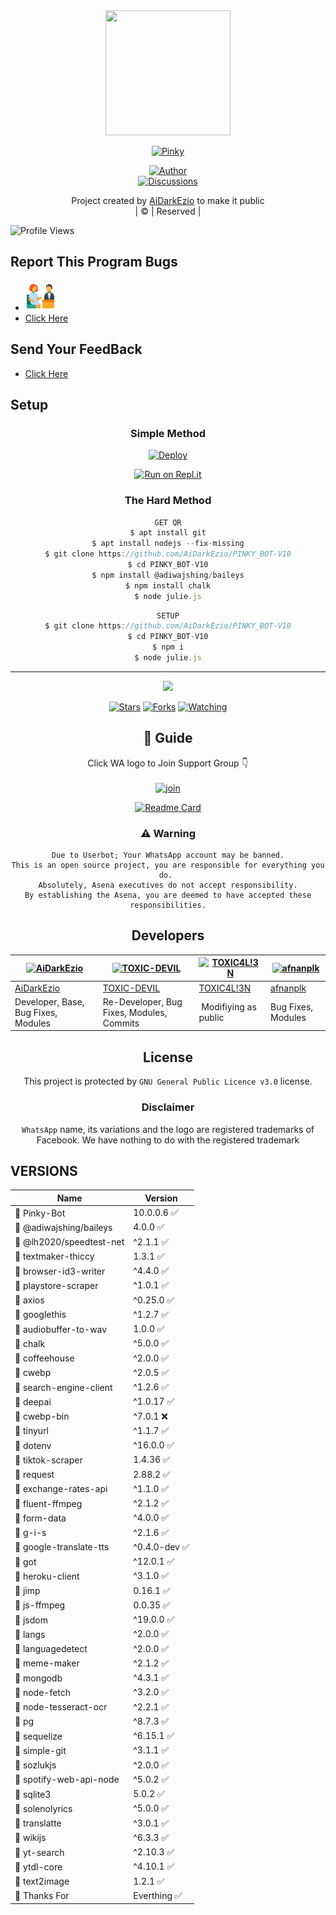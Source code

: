 
<div align="center">
  <img border-radius: 15px src="https://logos.textgiraffe.com/logos/logo-name/Pinky-designstyle-summer-m.png" width="200" height="200"/>
  <p align="center">
<a href="#"><img title="Pinky" src="https://img.shields.io/badge/PINKY_BOT-V10?colorA=%23ff0000&colorB=%23017e40&style=for-the-badge"></a>
</p>
  <p align="center">
<a href="https://github.com/AiDarkEzio"><img title="Author" src="https://img.shields.io/badge/Author-AiDarkEzio/PINKY_BOT-V10?color=blue&style=for-the-badge&logo=whatsapp"></a><br>
<a href="https://github.com/AiDarkEzio/PINKY_BOT-V10/discussions"><img title="Discussions" src="https://img.shields.io/badge/Discussions-AiDarkEzio/PINKY_BOT-V10/discussions?color=blue&style=for-the-badge&logo=whatsapp"></a>
</p>
</div>
<p align="center">
Project created by <a href="https://github.com/AiDarkEzio">AiDarkEzio</a> to make it public
    <br>
       | © |
        Reserved |
    <br>
</p>

![Profile Views](https://hits.seeyoufarm.com/api/count/incr/badge.svg?url=https://github.com/AiDarkEzio/PINKY_BOT-V10=Profile%20Views)

## Report This Program Bugs

- [![discussions ](https://raw.githubusercontent.com/zeqanpx/Media/main/img/icons8-talk-show-48.png)](https://github.com/AiDarkEzio/PINKY_BOT-V10/discussions/new)
- [Click Here](https://github.com/AiDarkEzio/PINKY_BOT-V10/discussions/new)

## Send Your FeedBack

- [Click Here](https://github.com/AiDarkEzio/PINKY_BOT-V10/discussions/4)

## Setup

<div align="center">

### Simple Method
  
[![Deploy](https://www.herokucdn.com/deploy/button.svg)](https://heroku.com/deploy?template=https://github.com/senarathnagamini/PINKY_BOT-V10)
  
[![Run on Repl.it](https://repl.it/badge/github/quiec/whatsAlfa)](https://replit.com/@Farhandqz/JulieMwol)
  
### The Hard Method

```js
GET QR
$ apt install git
$ apt install nodejs --fix-missing
$ git clone https://github.com/AiDarkEzio/PINKY_BOT-V10
$ cd PINKY_BOT-V10
$ npm install @adiwajshing/baileys
$ npm install chalk
$ node julie.js
```

```js
SETUP
$ git clone https://github.com/AiDarkEzio/PINKY_BOT-V10
$ cd PINKY_BOT-V10
$ npm i
$ node julie.js
```

----

  <p align="center">
  <a href="https://github.com/AiDarkEzio/PINKY_BOT-V10">

<a href="https://github.com/AiDarkEzio/followers">
<img src="https://img.shields.io/github/repo-size/AiDarkEzio/PINKY_BOT-V10?color=green&label=Repo%20total%20size&style=plastic">
<p align="center">
<a href="https://github.com/AiDarkEzio/followers"
<img title="Followers" src="https://img.shields.io/github/followers/AiDarkEzio?color=blue&style=flat-square"></a>
<a href="https://github.com/AiDarkEzio/PINKY_BOT-V10/stargazers/"><img title="Stars" src="https://img.shields.io/github/stars/AiDarkEzio/PINKY_BOT-V10?color=blue&style=flat-square"></a>
<a href="https://github.com/AiDarkEzio/PINKY_BOT-V10/network/members"><img title="Forks" src="https://img.shields.io/github/forks/AiDarkEzio/PINKY_BOT-V10?color=blue&style=flat-square"></a>
<a href="https://github.com/AiDarkEzio/PINKY_BOT-V10/watchers"><img title="Watching" src="https://img.shields.io/github/watchers/AiDarkEzio/PINKY_BOT-V10?label=Watchers&color=blue&style=flat-square"></a>
</p>

## 📢 Guide

Click WA logo to Join Support Group 👇
    <br>
<br>
  [![join](https://github.com/Alien-alfa/PublicBot/blob/main/wlogo.svg.png)](https://chat.whatsapp.com/BT0nNPBthyFI1ejoSr0i7W)
  <div align="center">

  [![Readme Card](https://github-readme-stats.vercel.app/api/pin/?username=AiDarkEzio&repo=PINKY_BOT-V10&theme=nightowl)](https://github.com/AiDarkEzio/PINKY_BOT-V10)
  </div>

### ⚠️ Warning

```text
Due to Userbot; Your WhatsApp account may be banned.
This is an open source project, you are responsible for everything you do. 
Absolutely, Asena executives do not accept responsibility.
By establishing the Asena, you are deemed to have accepted these responsibilities.
```

## Developers

  <div align="center">

  [![AiDarkEzio](https://github.com/AiDarkEzio.png?size=100)](https://github.com/AiDarkEzio/PINKY_BOT-V10) | [![TOXIC-DEVIL](https://github.com/TOXIC-DEVIL.png?size=100)](https://github.com/TOXIC-DEVIL) |  [![TOXIC4L!3N](https://github.com/Alien-alfa.png?size=100)](https://github.com/AI-VIKI) | [![afnanplk](https://github.com/afnanplk.png?size=100)](https://github.com/afnanplk)
----|----|----|----
[AiDarkEzio](https://github.com/AiDarkEzio) | [TOXIC-DEVIL](https://github.com/TOXIC-DEVIL) | [TOXIC4L!3N](https://github.com/AI-VIKI) | [afnanplk](https://github.com/afnanplk)
Developer, Base, Bug Fixes, Modules| Re-Developer, Bug Fixes, Modules, Commits |  Modifiying  as   public | Bug Fixes, Modules
  </div>

## License

This project is protected by `GNU General Public Licence v3.0` license.

### Disclaimer

`WhatsApp` name, its variations and the logo are registered trademarks of Facebook. We have nothing to do with the registered trademark
  
  </div>

## VERSIONS
  
  Name | Version
  ---- | ----
  🎀 Pinky-Bot | 10.0.0.6 ✅
  🎀 @adiwajshing/baileys | 4.0.0 ✅
  🎀 @lh2020/speedtest-net | ^2.1.1 ✅
  🎀 textmaker-thiccy | 1.3.1 ✅
  🎀 browser-id3-writer | ^4.4.0 ✅
  🎀 playstore-scraper | ^1.0.1 ✅
  🎀 axios | ^0.25.0 ✅
  🎀 googlethis | ^1.2.7 ✅
  🎀 audiobuffer-to-wav | 1.0.0 ✅
  🎀 chalk | ^5.0.0 ✅
  🎀 coffeehouse | ^2.0.0 ✅
  🎀 cwebp | ^2.0.5 ✅
  🎀 search-engine-client | ^1.2.6 ✅
  🎀 deepai | ^1.0.17 ✅
  🎀 cwebp-bin | ^7.0.1 ❌
  🎀 tinyurl | ^1.1.7 ✅
  🎀 dotenv | ^16.0.0 ✅
  🎀 tiktok-scraper | 1.4.36 ✅
  🎀 request | 2.88.2 ✅
  🎀 exchange-rates-api | ^1.1.0 ✅
  🎀 fluent-ffmpeg | ^2.1.2 ✅
  🎀 form-data | ^4.0.0 ✅
  🎀 g-i-s | ^2.1.6 ✅
  🎀 google-translate-tts | ^0.4.0-dev ✅
  🎀 got | ^12.0.1 ✅
  🎀 heroku-client | ^3.1.0 ✅
  🎀 jimp | 0.16.1 ✅
  🎀 js-ffmpeg | 0.0.35 ✅
  🎀 jsdom | ^19.0.0 ✅
  🎀 langs | ^2.0.0 ✅
  🎀 languagedetect | ^2.0.0 ✅
  🎀 meme-maker | ^2.1.2 ✅
  🎀 mongodb | ^4.3.1 ✅
  🎀 node-fetch | ^3.2.0 ✅
  🎀 node-tesseract-ocr | ^2.2.1 ✅
  🎀 pg | ^8.7.3 ✅
  🎀 sequelize | ^6.15.1 ✅
  🎀 simple-git | ^3.1.1 ✅
  🎀 sozlukjs | ^2.0.0 ✅
  🎀 spotify-web-api-node | ^5.0.2 ✅
  🎀 sqlite3 | 5.0.2 ✅  
  🎀 solenolyrics | ^5.0.0 ✅
  🎀 translatte | ^3.0.1 ✅
  🎀 wikijs | ^6.3.3 ✅
  🎀 yt-search | ^2.10.3 ✅
  🎀 ytdl-core | ^4.10.1 ✅
  🎀 text2image | 1.2.1 ✅
  🎀 Thanks For | Everthing ✅
